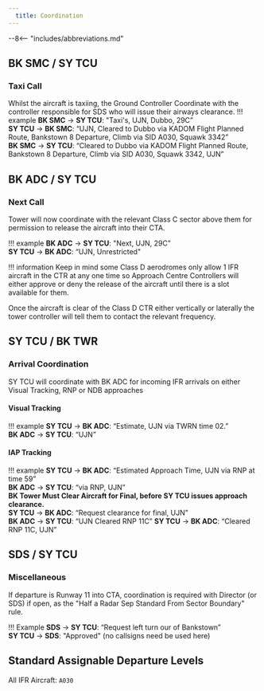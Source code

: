 ```yaml
---
  title: Coordination
---
```


--8<-- "includes/abbreviations.md"

## BK SMC / SY TCU

### Taxi Call

Whilst the aircraft is taxiing, the Ground Controller Coordinate with the controller responsible for SDS who will issue their airways clearance.
!!! example
    **BK SMC** -> **SY TCU**: "Taxi's, UJN, Dubbo, 29C”  
    **SY TCU** -> **BK SMC**: “UJN, Cleared to Dubbo via KADOM Flight Planned Route, Bankstown 8 Departure, Climb via SID A030, Squawk 3342”  
    **BK SMC** -> **SY TCU**: “Cleared to Dubbo via KADOM Flight Planned Route, Bankstown 8 Departure, Climb via SID A030, Squawk 3342, UJN”  


## BK ADC / SY TCU

### Next Call

Tower will now coordinate with the relevant Class C sector above them for permission to release the aircraft into their CTA.

!!! example
    **BK ADC** -> **SY TCU**: "Next, UJN, 29C”  
    **SY TCU** -> **BK ADC**: “UJN, Unrestricted"

!!! information
    Keep in mind some Class D aerodromes only allow 1 IFR aircraft in the CTR at any one time so Approach Centre Controllers will either approve or deny the release of the aircraft until there is a slot available for them.

Once the aircraft is clear of the Class D CTR either vertically or laterally the tower controller will tell them to contact the relevant frequency. 

## SY TCU / BK TWR

### Arrival Coordination

SY TCU will coordinate with BK ADC for incoming IFR arrivals on either Visual Tracking, RNP or NDB approaches

#### Visual Tracking

!!! example
    **SY TCU** -> **BK ADC**: “Estimate, UJN via TWRN time 02.”  
    **BK ADC** -> **SY TCU**: “UJN” 

#### IAP Tracking

!!! example
    **SY TCU** -> **BK ADC**: “Estimated Approach Time, UJN via RNP at time 59”  
    **BK ADC** -> **SY TCU**: “via RNP, UJN”   
    **BK Tower Must Clear Aircraft for Final, before SY TCU issues approach clearance.**  
    **SY TCU** -> **BK ADC**: “Request clearance for final, UJN”  
    **BK ADC** -> **SY TCU**: “UJN Cleared RNP 11C” 
    **SY TCU** -> **BK ADC**: “Cleared RNP 11C, UJN”  

## SDS / SY TCU

### Miscellaneous

If departure is Runway 11 into CTA, coordination is required with Director (or SDS) if open, as the "Half a Radar Sep Standard From Sector Boundary" rule.

!!! Example
    **SDS** -> **SY TCU**: “Request left turn our of Bankstown”  
    **SY TCU** -> **SDS**: "Approved" (no callsigns need be used here)  

## Standard Assignable Departure Levels

All IFR Aircraft: `A030`